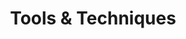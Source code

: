 ---
title: "Tools & Techniques"
text: >
    Being a remote-first, small I.T. consultancy means we have tried a lot of tools and are always trying to improve our techniques. If you are willing to suggest better ones, or want us to add a missing section, please [let us know](/contact) in exchange for some goodies!
footer: >
    **What about Testing, Marketing, Measurement, Analytics, Admin tools and techniques?** You are right! We want to cover those but just did  not write it yet. 
tools:
  - heading: "Communication"
    text: For remote-teams, a shared channel of communication is critical.
    details:
      - heading: SLACK
        imageUrl: "/img/SVG/tools/slack.svg"
        text: >
          We currently use [Slack](https://slack.com), organized into per-client rooms as our primary means of communication on a project and we invite client team members to join.

      - heading: GOOGLE HANGOUTS
        imageUrl: "/img/SVG/tools/google-hangouts.svg"
        text: >
          For adhoc voice and video meetings we use [Google Hangouts](https://hangouts.google.com/). All team members are expected to have a working mic and cam, though we understand some people have unavoidable noisy working conditions sometimes.
    
      - heading: GOOGLE DRIVE
        imageUrl: "/img/SVG/tools/google-drive.svg"
        text: >
          We store shared documents and client documents on our [Google Drive](https://www.google.com/drive/). We have a shared team drive, and a company exec drive.
    
      - heading: GMAIL
        imageUrl: "/img/SVG/tools/gmail.svg"
        text: >
          Everyone who joins us gets a cell5 gmail account for registering with SaaS products and client and team email communication.
      
  - heading: "Tracking"
    details: 
      - heading: TRELLO
        imageUrl: "/img/SVG/tools/trello.svg"
        text: >
          We track tasks, ownership, progress, and prioritzation on a single shared [Trello](https://trello.com) board. The columns used are up to the team, but we focus on finishing things and limiting work-in-progress.

      - heading: WEEKLY MEETING
        imageUrl: "/img/SVG/tools/weekly-meeting.svg"
        text: >
          We have a single weekly meeting per product, which provides a rhythm. The agenda is flexible. It usually includes things like: Decision Making, Reminders to action, and information sharing.  
        
        
          This meeting is not for feature review or sign off, or even backlog pruning as those activities happen when they are needed during the week. That said it would commonly involve some tweak to short term prioritization.
  - heading: "Design"
    details: 
      - heading: BOOTSTRAP OR MATERIA"
        imageUrl: "/img/SVG/tools/bootstrap.svg"
        text: >
          We prefer to use a design system such as  [Material](https://material.io/) or [Bootstrap](https://getbootstrap.com/) for most of the application UI/UX and focus  any creative, on specific areas or widgets that are key. 


          Having a common design system just makes the communication and delivery that much faster, and they have sensible out of box defaults incorporating usability  research and tooling integration which makes mobile-first easier. 

      - heading: FIGMA
        imageUrl: "/img/SVG/tools/figma.svg"
        text: >
          We highly recommend [Figma](https://www.figma.com/) as a collaborative design and rapid protoyping tool. 
      

          Once a design system is in place and main journies are mapped out design spend is usually less as the developers can follow the patterns in place.

  - heading: "Development"
    details: 
      - heading: GITHUB AND TRUNK
        imageUrl: "/img/SVG/tools/github.svg"
        text: >
          We use [GitHub](https://github.com/cell-5) for version control and [trunk based development](https://trunkbaseddevelopment.com/). 

      - heading: PULL REQUEST
        imageUrl: "/img/SVG/tools/pull-request.svg"
        text: >
          We use Pull Requests, and every PR should be a [discrete slice of value](https://en.wikipedia.org/wiki/Vertical_slice), that has a screen-cast attached with the developer demoing the feature. This is shared by Slack and email to the relevant team members for technical and feature review. If it too large it will be rejected.

      - heading: VSCODE AND JETBRAINS
        imageUrl: "/img/SVG/tools/vscode.svg"
        text: >
          For development each language has its best tools but we like [VSCode](https://code.visualstudio.com/) for front end and the [Jetbrains](https://www.jetbrains.com/) suite of tools like GoLand, PHPStorm and IntelliJ for most back end work.

---